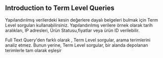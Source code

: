 ## Introduction to Term Level Queries

Yapılandırılmış verilerdeki kesin değerlere dayalı belgeleri bulmak için Term Level sorguları kullanabilirsiniz.
Yapılandırılmış verilere örnek olarak tarih aralıkları, IP adresleri, 
Ürün Statusu,fiyatlar veya ürün ID verilebilir.

Full Text Query'den farklı olarak , Term Level sorgular, arama terimlerini analiz etmez. Bunun yerine, Term Level sorgular,
bir alanda depolanan terimlerle tam olarak eşleşir